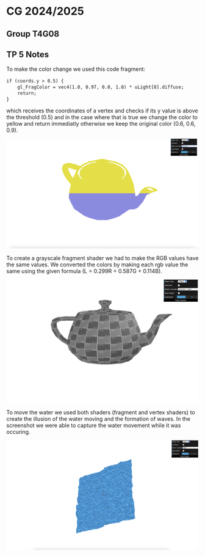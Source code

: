 # CG 2024/2025

## Group T4G08

## TP 5 Notes

To make the color change we used this code fragment:

```gl
if (coords.y > 0.5) {
    gl_FragColor = vec4(1.0, 0.97, 0.0, 1.0) * uLight[0].diffuse;
    return;
}
```

which receives the coordinates of a vertex and checks if its y value is above the threshold (0.5) and in the case where that is true we
change the color to yellow and return immediatly otherwise we keep the original color (0.6, 0.6, 0.9).

![Screenshot 1](screenshots/cg-t04g08-tp5-1.png)

To create a grayscale fragment shader we had to make the RGB values have the same values.
We converted the colors by making each rgb value the same using the given formula (L = 0.299R + 0.587G + 0.114B).

![Screenshot 2](screenshots/cg-t04g08-tp5-2.png)

To move the water we used both shaders (fragment and vertex shaders) to create the illusion of the water moving and the formation of waves.
In the screenshot we were able to capture the water movement while it was occuring.

![Screenshot 3](screenshots/cg-t04g08-tp5-3.png)

